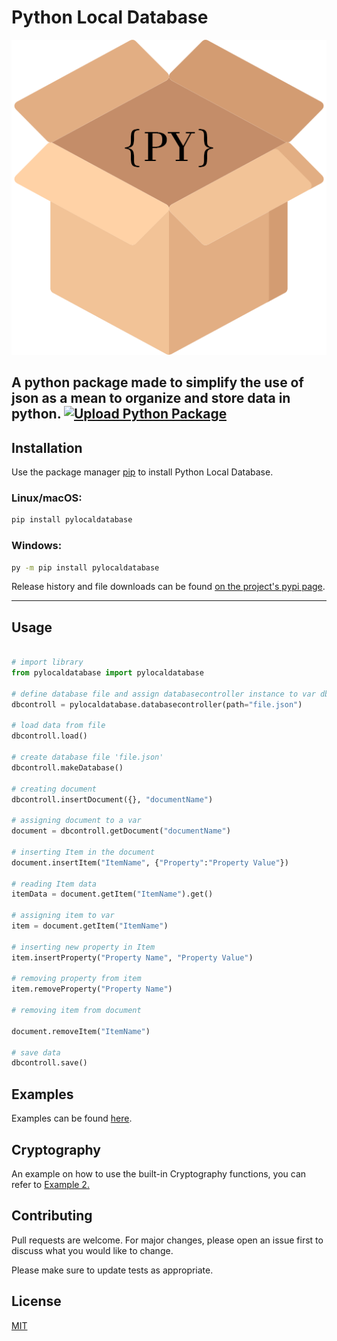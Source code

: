 # Python Local Database
![Logo Python Local Database](https://raw.githubusercontent.com/fortmea/python-local-database/main/images/logo.png)

A python package made to simplify the use of json as a mean to organize and store data in python.
[![Upload Python Package](https://github.com/fortmea/python-local-database/actions/workflows/release.yml/badge.svg)](https://github.com/fortmea/python-local-database/actions/workflows/release.yml)
----------

## Installation

Use the package manager [pip](https://pip.pypa.io/en/stable/) to install Python Local Database.

### Linux/macOS:
```bash
pip install pylocaldatabase
```

### Windows:
```bash
py -m pip install pylocaldatabase
```

Release history and file downloads can be found [on the project's pypi page](https://pypi.org/project/pylocaldatabase/).

----

## Usage

```python

# import library
from pylocaldatabase import pylocaldatabase

# define database file and assign databasecontroller instance to var dbcontroll
dbcontroll = pylocaldatabase.databasecontroller(path="file.json")

# load data from file
dbcontroll.load()

# create database file 'file.json'
dbcontroll.makeDatabase()

# creating document 
dbcontroll.insertDocument({}, "documentName")

# assigning document to a var
document = dbcontroll.getDocument("documentName")

# inserting Item in the document
document.insertItem("ItemName", {"Property":"Property Value"})

# reading Item data
itemData = document.getItem("ItemName").get()

# assigning item to var
item = document.getItem("ItemName")

# inserting new property in Item
item.insertProperty("Property Name", "Property Value")

# removing property from item
item.removeProperty("Property Name")

# removing item from document 

document.removeItem("ItemName")

# save data 
dbcontroll.save()
```
## Examples
Examples can be found [here](https://github.com/fortmea/python-local-database/tree/main/examples).

## Cryptography
An example on how to use the built-in Cryptography functions, you can refer to [Example 2.](https://github.com/fortmea/python-local-database/blob/main/examples/example2.py)

## Contributing
Pull requests are welcome. For major changes, please open an issue first to discuss what you would like to change.

Please make sure to update tests as appropriate.

## License
[MIT](https://choosealicense.com/licenses/mit/)
